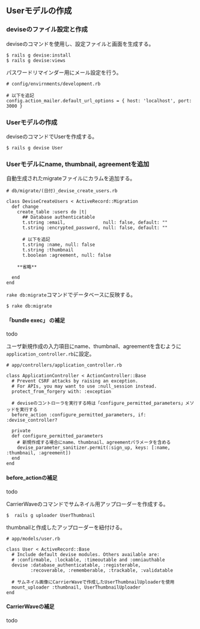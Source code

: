 ## Userモデルの作成

### deviseのファイル設定と作成

deviseのコマンドを使用し、設定ファイルと画面を生成する。
```
$ rails g devise:install
$ rails g devise:views
```

パスワードリマインダー用にメール設定を行う。
```
# config/envirnments/development.rb

# 以下を追記
config.action_mailer.default_url_options = { host: 'localhost', port: 3000 }

```

### Userモデルの作成

deviseのコマンドでUserを作成する。
```
$ rails g devise User
```

### Userモデルにname, thumbnail, agreementを追加

自動生成されたmigrateファイルにカラムを追加する。

```
# db/migrate/(日付)_devise_create_users.rb

class DeviseCreateUsers < ActiveRecord::Migration
  def change
    create_table :users do |t|
      ## Database authenticatable
      t.string :email,              null: false, default: ""
      t.string :encrypted_password, null: false, default: ""

      # 以下を追記
      t.string :name, null: false
      t.string :thumbnail
      t.boolean :agreement, null: false

    **省略**

  end
end
```


`rake db:migrate`コマンドでデータベースに反映する。
```
$ rake db:migrate
```

#### 「bundle exec」 の補足
todo

ユーザ新規作成の入力項目にname、thumbnail、agreementを含むように`application_controller.rb`に設定。
```
# app/controllers/application_controller.rb

class ApplicationController < ActionController::Base
  # Prevent CSRF attacks by raising an exception.
  # For APIs, you may want to use :null_session instead.
  protect_from_forgery with: :exception

  # deviseのコントローラを実行する時は「configure_permitted_parameters」メソッドを実行する
  before_action :configure_permitted_parameters, if: :devise_controller?

  private
  def configure_permitted_parameters
    # 新規作成する場合にname、thumbnail、agreementパラメータを含める
    devise_parameter_sanitizer.permit(:sign_up, keys: [:name, :thumbnail, :agreement])
  end
end

```

#### before_actionの補足
todo


CarrierWaveのコマンドでサムネイル用アップローダーを作成する。
```
$  rails g uploader UserThumbnail
```

thumbnailと作成したアップローダーを紐付ける。
```
# app/models/user.rb

class User < ActiveRecord::Base
  # Include default devise modules. Others available are:
  # :confirmable, :lockable, :timeoutable and :omniauthable
  devise :database_authenticatable, :registerable,
         :recoverable, :rememberable, :trackable, :validatable

  # サムネイル画像にCarrierWaveで作成したUserThumbnailUploaderを使用
  mount_uploader :thumbnail, UserThumbnailUploader
end

```

#### CarrierWaveの補足
todo

